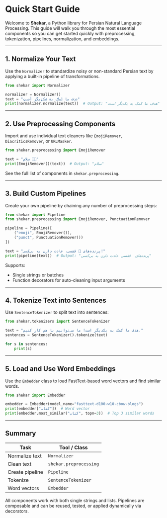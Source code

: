 # Quick Start Guide

Welcome to **Shekar**, a Python library for Persian Natural Language Processing. This guide will walk you through the most essential components so you can get started quickly with preprocessing, tokenization, pipelines, normalization, and embeddings.

---

## 1. Normalize Your Text

Use the `Normalizer` to standardize noisy or non-standard Persian text by applying a built-in pipeline of transformations.

```python
from shekar import Normalizer

normalizer = Normalizer()
text = "ۿدف ما ػمګ بۀ ێڪډيڱڕ أښټ"
print(normalizer.normalize(text))  # Output: "هدف ما کمک به یکدیگر است"
```

---

## 2. Use Preprocessing Components

Import and use individual text cleaners like `EmojiRemover`, `DiacriticsRemover`, or `URLMasker`.

```python
from shekar.preprocessing import EmojiRemover

text = "سلام 🌹😊"
print(EmojiRemover()(text))  # Output: "سلام"
```

See the full list of components in `shekar.preprocessing`.

---

## 3. Build Custom Pipelines

Create your own pipeline by chaining any number of preprocessing steps:

```python
from shekar import Pipeline
from shekar.preprocessing import EmojiRemover, PunctuationRemover

pipeline = Pipeline([
    ("emoji", EmojiRemover()),
    ("punct", PunctuationRemover())
])

text = "پرنده‌های 🐔 قفسی، عادت دارن به بی‌کسی!"
print(pipeline(text))  # Output: "پرنده‌های  قفسی عادت دارن به بی‌کسی"
```

Supports:
- Single strings or batches
- Function decorators for auto-cleaning input arguments

---

## 4. Tokenize Text into Sentences

Use `SentenceTokenizer` to split text into sentences:

```python
from shekar.tokenizers import SentenceTokenizer

text = "هدف ما کمک به یکدیگر است! ما می‌توانیم با هم کار کنیم."
sentences = SentenceTokenizer().tokenize(text)

for s in sentences:
    print(s)
```

---

## 5. Load and Use Word Embeddings

Use the `Embedder` class to load FastText-based word vectors and find similar words.

```python
from shekar import Embedder

embedder = Embedder(model_name="fasttext-d100-w10-cbow-blogs")
print(embedder["کتاب"])  # Word vector
print(embedder.most_similar("کتاب", topn=3))  # Top 3 similar words
```

---

## Summary

| Task           | Tool / Class         |
|----------------|----------------------|
| Normalize text | `Normalizer`         |
| Clean text     | `shekar.preprocessing` |
| Create pipeline| `Pipeline`           |
| Tokenize       | `SentenceTokenizer`  |
| Word vectors   | `Embedder`           |

All components work with both single strings and lists. Pipelines are composable and can be reused, tested, or applied dynamically via decorators.

